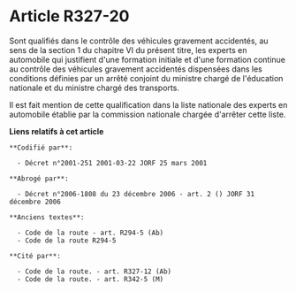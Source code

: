 # Article R327-20

Sont qualifiés dans le contrôle des véhicules gravement accidentés, au sens de la section 1 du chapitre VI du présent titre,
les experts en automobile qui justifient d'une formation initiale et d'une formation continue au contrôle des véhicules
gravement accidentés dispensées dans les conditions définies par un arrêté conjoint du ministre chargé de l'éducation
nationale et du ministre chargé des transports.

Il est fait mention de cette qualification dans la liste nationale des experts en automobile établie par la commission
nationale chargée d'arrêter cette liste.

**Liens relatifs à cet article**

	**Codifié par**:

	  - Décret n°2001-251 2001-03-22 JORF 25 mars 2001

	**Abrogé par**:

	  - Décret n°2006-1808 du 23 décembre 2006 - art. 2 () JORF 31 décembre 2006

	**Anciens textes**:

	  - Code de la route - art. R294-5 (Ab)
	  - Code de la route R294-5

	**Cité par**:

	  - Code de la route. - art. R327-12 (Ab)
	  - Code de la route. - art. R342-5 (M)
